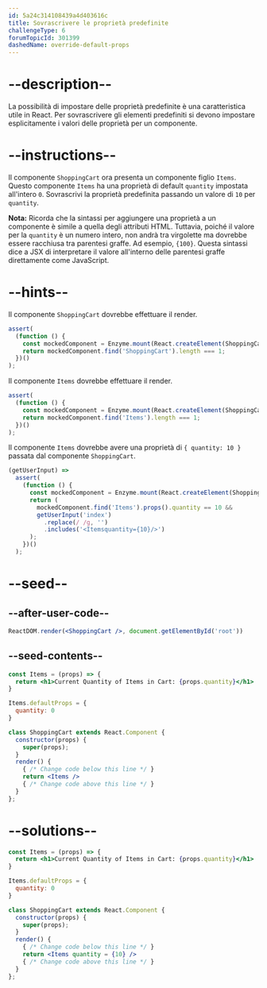 ```yaml
---
id: 5a24c314108439a4d403616c
title: Sovrascrivere le proprietà predefinite
challengeType: 6
forumTopicId: 301399
dashedName: override-default-props
---
```


# --description--

La possibilità di impostare delle proprietà predefinite è una caratteristica utile in React. Per sovrascrivere gli elementi predefiniti si devono impostare esplicitamente i valori delle proprietà per un componente.

# --instructions--

Il componente `ShoppingCart` ora presenta un componente figlio `Items`. Questo componente `Items` ha una proprietà di default `quantity` impostata all'intero `0`. Sovrascrivi la proprietà predefinita passando un valore di `10` per `quantity`.

**Nota:** Ricorda che la sintassi per aggiungere una proprietà a un componente è simile a quella degli attributi HTML. Tuttavia, poiché il valore per la `quantity` è un numero intero, non andrà tra virgolette ma dovrebbe essere racchiusa tra parentesi graffe. Ad esempio, `{100}`. Questa sintassi dice a JSX di interpretare il valore all'interno delle parentesi graffe direttamente come JavaScript.

# --hints--

Il componente `ShoppingCart` dovrebbe effettuare il render.

```js
assert(
  (function () {
    const mockedComponent = Enzyme.mount(React.createElement(ShoppingCart));
    return mockedComponent.find('ShoppingCart').length === 1;
  })()
);
```

Il componente `Items` dovrebbe effettuare il render.

```js
assert(
  (function () {
    const mockedComponent = Enzyme.mount(React.createElement(ShoppingCart));
    return mockedComponent.find('Items').length === 1;
  })()
);
```

Il componente `Items` dovrebbe avere una proprietà di `{ quantity: 10 }` passata dal componente `ShoppingCart`.

```js
(getUserInput) =>
  assert(
    (function () {
      const mockedComponent = Enzyme.mount(React.createElement(ShoppingCart));
      return (
        mockedComponent.find('Items').props().quantity == 10 &&
        getUserInput('index')
          .replace(/ /g, '')
          .includes('<Itemsquantity={10}/>')
      );
    })()
  );
```

# --seed--

## --after-user-code--

```jsx
ReactDOM.render(<ShoppingCart />, document.getElementById('root'))
```

## --seed-contents--

```jsx
const Items = (props) => {
  return <h1>Current Quantity of Items in Cart: {props.quantity}</h1>
}

Items.defaultProps = {
  quantity: 0
}

class ShoppingCart extends React.Component {
  constructor(props) {
    super(props);
  }
  render() {
    { /* Change code below this line */ }
    return <Items />
    { /* Change code above this line */ }
  }
};
```

# --solutions--

```jsx
const Items = (props) => {
  return <h1>Current Quantity of Items in Cart: {props.quantity}</h1>
}

Items.defaultProps = {
  quantity: 0
}

class ShoppingCart extends React.Component {
  constructor(props) {
    super(props);
  }
  render() {
    { /* Change code below this line */ }
    return <Items quantity = {10} />
    { /* Change code above this line */ }
  }
};
```

